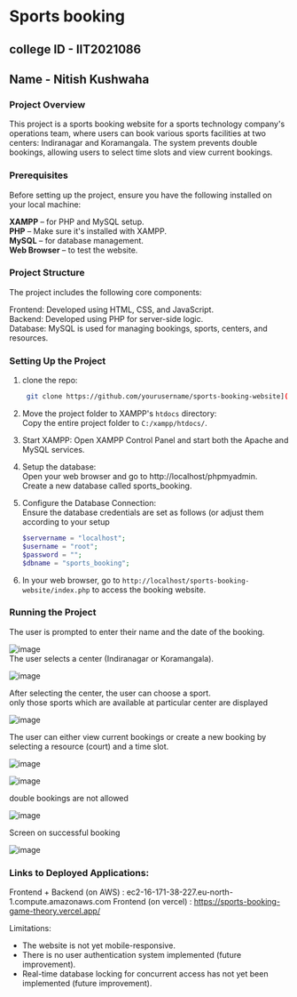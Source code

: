 # Sports booking 
## college ID - IIT2021086
## Name - Nitish Kushwaha

### Project Overview
This project is a sports booking website for a sports technology company's operations team, where users can book various sports facilities at two centers: Indiranagar and Koramangala. The system prevents double bookings, allowing users to select time slots and view current bookings.

### Prerequisites
Before setting up the project, ensure you have the following installed on your local machine:

**XAMPP** – for PHP and MySQL setup.  
**PHP** – Make sure it's installed with XAMPP.  
**MySQL** – for database management.  
**Web Browser** – to test the website.  

### Project Structure
The project includes the following core components:  

Frontend: Developed using HTML, CSS, and JavaScript.  
Backend: Developed using PHP for server-side logic.  
Database: MySQL is used for managing bookings, sports, centers, and resources.  

### Setting Up the Project
1. clone the repo:
   ```bash
    git clone https://github.com/yourusername/sports-booking-website](https://github.com/NitishKushwaha/Sports_booking-Game_Theory.git
   
2. Move the project folder to XAMPP's `htdocs` directory:  
    Copy the entire project folder to `C:/xampp/htdocs/`.

3. Start XAMPP:
   Open XAMPP Control Panel and start both the Apache and MySQL services.

4. Setup the database:  
   Open your web browser and go to http://localhost/phpmyadmin.  
   Create a new database called sports_booking.

5. Configure the Database Connection:  
   Ensure the database credentials are set as follows (or adjust them according to your setup
   
   ```php
   $servername = "localhost"; 
   $username = "root"; 
   $password = ""; 
   $dbname = "sports_booking";

6. In your web browser, go to `http://localhost/sports-booking-website/index.php` to access the booking website.


### Running the Project

The user is prompted to enter their name and the date of the booking.

![image](https://github.com/user-attachments/assets/6c857393-8a95-4167-b923-8356b84ca83f)  
The user selects a center (Indiranagar or Koramangala).  

![image](https://github.com/user-attachments/assets/e2f74329-cd14-4696-9664-425106d509d5)

After selecting the center, the user can choose a sport.  
only those sports which are available at particular center are displayed  

![image](https://github.com/user-attachments/assets/b7a607da-d532-40d7-93cb-b8948026207e)  

The user can either view current bookings or create a new booking by selecting a resource (court) and a time slot.  

![image](https://github.com/user-attachments/assets/ee7520f2-1ac9-446f-93f6-4022750ed430)  

![image](https://github.com/user-attachments/assets/163b569c-ea81-4887-9000-76952bbb8516)  

double bookings are not allowed  

![image](https://github.com/user-attachments/assets/25f5095a-4b05-43da-8b84-5188d240d022)

Screen on successful booking  

![image](https://github.com/user-attachments/assets/bed99850-e9d5-4c71-aa47-e4cd82dcb28f)  

### Links to Deployed Applications:

Frontend + Backend (on AWS) : ec2-16-171-38-227.eu-north-1.compute.amazonaws.com
Frontend (on vercel) : https://sports-booking-game-theory.vercel.app/  

Limitations:  

* The website is not yet mobile-responsive.
*  There is no user authentication system implemented (future improvement).  
* Real-time database locking for concurrent access has not yet been implemented (future improvement).  










   
